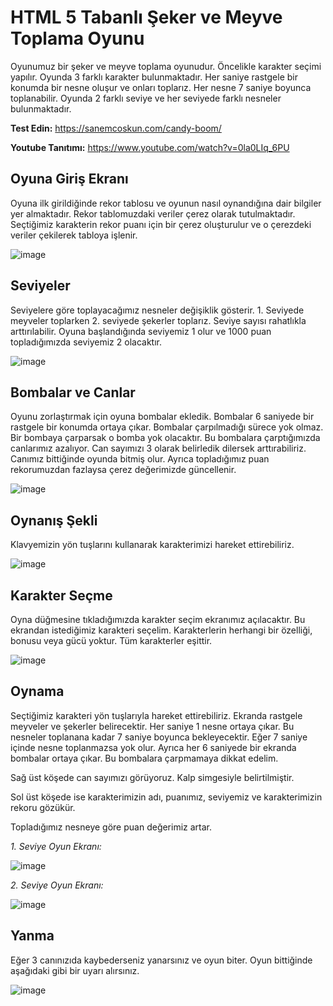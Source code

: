 # HTML 5 Tabanlı Şeker ve Meyve Toplama Oyunu
Oyunumuz bir şeker ve meyve toplama oyunudur. Öncelikle karakter seçimi yapılır. Oyunda 3 farklı karakter bulunmaktadır. Her saniye rastgele bir konumda bir nesne oluşur ve onları toplarız. Her nesne 7 saniye boyunca toplanabilir. Oyunda 2 farklı seviye ve her seviyede farklı nesneler bulunmaktadır.

**Test Edin:** https://sanemcoskun.com/candy-boom/

**Youtube Tanıtımı:** https://www.youtube.com/watch?v=0la0LIq_6PU

## Oyuna Giriş Ekranı
Oyuna ilk girildiğinde rekor tablosu ve oyunun nasıl oynandığına dair bilgiler yer almaktadır. Rekor tablomuzdaki veriler çerez olarak tutulmaktadır. Seçtiğimiz karakterin rekor puanı için bir çerez oluşturulur ve o çerezdeki veriler çekilerek tabloya işlenir.

![image](https://github.com/Sanemcoskun/CandyBoom-HTML-5-Oyun-Projesi/assets/92624533/2156615a-173e-46d6-83e5-89d8fe5233a7)

## Seviyeler
Seviyelere göre toplayacağımız nesneler değişiklik gösterir. 1. Seviyede meyveler toplarken 2. seviyede şekerler toplarız. Seviye sayısı rahatlıkla arttırılabilir. Oyuna başlandığında seviyemiz 1 olur ve 1000 puan topladığımızda seviyemiz 2 olacaktır.

![image](https://github.com/Sanemcoskun/CandyBoom-HTML-5-Oyun-Projesi/assets/92624533/0850a909-b651-498b-8369-b308afdfd5f9)

## Bombalar ve Canlar
Oyunu zorlaştırmak için oyuna bombalar ekledik. Bombalar 6 saniyede bir rastgele bir konumda ortaya çıkar. Bombalar çarpılmadığı sürece yok olmaz. Bir bombaya çarparsak o bomba yok olacaktır. Bu bombalara çarptığımızda canlarımız azalıyor. Can sayımızı 3 olarak belirledik dilersek arttırabiliriz. Canımız bittiğinde oyunda bitmiş olur. Ayrıca topladığımız puan rekorumuzdan fazlaysa çerez değerimizde güncellenir.

![image](https://github.com/Sanemcoskun/CandyBoom-HTML-5-Oyun-Projesi/assets/92624533/592fc134-1833-4b95-a269-5acbb9107d5b)

## Oynanış Şekli
Klavyemizin yön tuşlarını kullanarak karakterimizi hareket ettirebiliriz.

![image](https://github.com/Sanemcoskun/CandyBoom-HTML-5-Oyun-Projesi/assets/92624533/7068fbc5-4afe-41c6-a095-80e45622c173)

## Karakter Seçme
Oyna düğmesine tıkladığımızda karakter seçim ekranımız açılacaktır. Bu ekrandan istediğimiz karakteri seçelim. Karakterlerin herhangi bir özelliği, bonusu veya gücü yoktur. Tüm karakterler eşittir.

![image](https://github.com/Sanemcoskun/CandyBoom-HTML-5-Oyun-Projesi/assets/92624533/80f9c35b-35e8-4809-9d8c-ba9f9c5a5fc8)

## Oynama
Seçtiğimiz karakteri yön tuşlarıyla hareket ettirebiliriz. Ekranda rastgele meyveler ve şekerler belirecektir. Her saniye 1 nesne ortaya çıkar. Bu nesneler toplanana kadar 7 saniye boyunca bekleyecektir. Eğer 7 saniye içinde nesne toplanmazsa yok olur. Ayrıca her 6 saniyede bir ekranda bombalar ortaya çıkar. Bu bombalara çarpmamaya dikkat edelim.

Sağ üst köşede can sayımızı görüyoruz. Kalp simgesiyle belirtilmiştir.

Sol üst köşede ise karakterimizin adı, puanımız, seviyemiz ve karakterimizin rekoru gözükür.

Topladığımız nesneye göre puan değerimiz artar.

_1. Seviye Oyun Ekranı:_

![image](https://github.com/Sanemcoskun/CandyBoom-HTML-5-Oyun-Projesi/assets/92624533/f3372237-2915-4326-a235-a1e0acaeded7)

_2. Seviye Oyun Ekranı:_

![image](https://github.com/Sanemcoskun/CandyBoom-HTML-5-Oyun-Projesi/assets/92624533/5e6c3330-90f0-4d38-83df-5ebf2c5be39e)

## Yanma
Eğer 3 canınızıda kaybederseniz yanarsınız ve oyun biter. Oyun bittiğinde aşağıdaki gibi bir uyarı alırsınız.

![image](https://github.com/Sanemcoskun/CandyBoom-HTML-5-Oyun-Projesi/assets/92624533/5f610b9d-62f0-45d5-914c-97a0e8cfa427)

